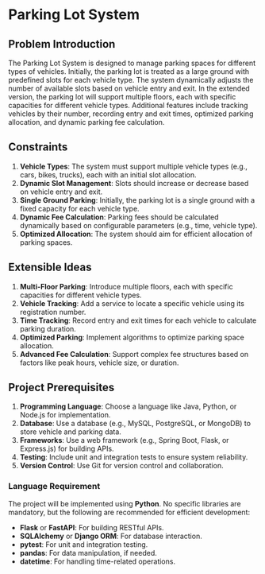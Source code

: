 # Parking Lot System

## Problem Introduction

The Parking Lot System is designed to manage parking spaces for different types of vehicles. Initially, the parking lot is treated as a large ground with predefined slots for each vehicle type. The system dynamically adjusts the number of available slots based on vehicle entry and exit. In the extended version, the parking lot will support multiple floors, each with specific capacities for different vehicle types. Additional features include tracking vehicles by their number, recording entry and exit times, optimized parking allocation, and dynamic parking fee calculation.

## Constraints

1. **Vehicle Types**: The system must support multiple vehicle types (e.g., cars, bikes, trucks), each with an initial slot allocation.
2. **Dynamic Slot Management**: Slots should increase or decrease based on vehicle entry and exit.
3. **Single Ground Parking**: Initially, the parking lot is a single ground with a fixed capacity for each vehicle type.
4. **Dynamic Fee Calculation**: Parking fees should be calculated dynamically based on configurable parameters (e.g., time, vehicle type).
5. **Optimized Allocation**: The system should aim for efficient allocation of parking spaces.

## Extensible Ideas

1. **Multi-Floor Parking**: Introduce multiple floors, each with specific capacities for different vehicle types.
2. **Vehicle Tracking**: Add a service to locate a specific vehicle using its registration number.
3. **Time Tracking**: Record entry and exit times for each vehicle to calculate parking duration.
4. **Optimized Parking**: Implement algorithms to optimize parking space allocation.
5. **Advanced Fee Calculation**: Support complex fee structures based on factors like peak hours, vehicle size, or duration.

## Project Prerequisites

1. **Programming Language**: Choose a language like Java, Python, or Node.js for implementation.
2. **Database**: Use a database (e.g., MySQL, PostgreSQL, or MongoDB) to store vehicle and parking data.
3. **Frameworks**: Use a web framework (e.g., Spring Boot, Flask, or Express.js) for building APIs.
4. **Testing**: Include unit and integration tests to ensure system reliability.
5. **Version Control**: Use Git for version control and collaboration.
### Language Requirement

The project will be implemented using **Python**. No specific libraries are mandatory, but the following are recommended for efficient development:

- **Flask** or **FastAPI**: For building RESTful APIs.
- **SQLAlchemy** or **Django ORM**: For database interaction.
- **pytest**: For unit and integration testing.
- **pandas**: For data manipulation, if needed.
- **datetime**: For handling time-related operations.